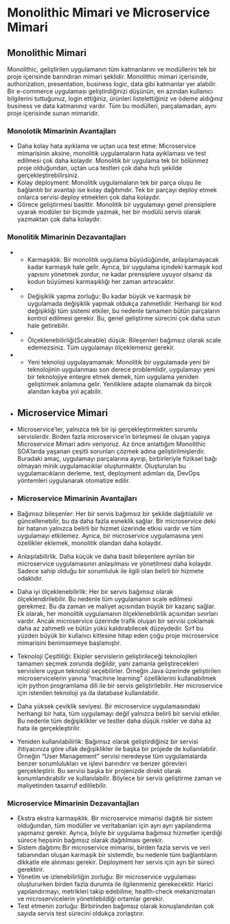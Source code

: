 # Monolithic Mimari ve Microservice Mimari
##  Monolithic Mimari
Monolithic, geliştirilen uygulamanın tüm katmanlarını ve modüllerini tek bir proje içerisinde barındıran mimari şeklidir. Monolithic mimari içerisinde, authorization, presentation, business logic, data gibi katmanlar yer alabilir. Bir e-commerce uygulaması geliştirdiğinizi düşünün, en azından kullanıcı bilgilerini tuttuğunuz, login ettiğiniz, ürünleri listelettiğiniz ve ödeme aldığınız business ve data katmanınız vardır. Tüm bu modülleri, parçalamadan, aynı proje içerisinde sunan mimaridir.
### Monolotik Mimarinin Avantajları
- Daha kolay hata ayıklama ve uçtan uca test etme: Microservice mimarisinin aksine, monolitik uygulamaların hata ayıklaması ve test edilmesi çok daha kolaydır. Monolitik bir uygulama tek bir bölünmez proje olduğundan, uçtan uca testleri çok daha hızlı şekilde gerçekleştirebilirsiniz.
- Kolay deployment: Monolitik uygulamaların tek bir parça oluşu ile bağlantılı bir avantajı ise kolay dağıtımdır. Tek bir parçayı deploy etmek onlarca servisi deploy etmekten çok daha kolaydır.
- Görece geliştirmesi basittir. Monolitik bir uygulamayı genel prensiplere uyarak modüler bir biçimde yazmak, her bir modülü servis olarak yazmaktan çok daha kolaydır.

### Monolitik Mimarinin Dezavantajları

- - Karmaşıklık: Bir monolitik uygulama büyüdüğünde, anlaşılamayacak kadar karmaşık hale gelir. Ayrıca, bir uygulama içindeki karmaşık kod yapısını yönetmek zordur, ne kadar prensiplere uyuyor olsanız da kodun büyümesi karmaşıklığı her zaman artıracaktır.
- - Değişiklik yapma zorluğu: Bu kadar büyük ve karmaşık bir uygulamada değişiklik yapmak oldukça zahmetlidir. Herhangi bir kod değişikliği tüm sistemi etkiler, bu nedenle tamamen bütün parçaların kontrol edilmesi gerekir. Bu, genel geliştirme sürecini çok daha uzun hale getirebilir.
- - Ölçeklenebilirliği(Scaleable) düşük: Bileşenleri bağımsız olarak scale edemezsiniz. Tüm uygulamayı ölçeklemeniz gerekir.
- - Yeni teknoloji uygulayamamak: Monolitik bir uygulamada yeni bir teknolojinin uygulanması son derece problemlidir, uygulamayı yeni bir teknolojiye entegre etmek demek, tüm uygulama yeniden geliştirmek anlamına gelir. Yeniliklere adapte olamamak da birçok alandan kayba yol açabilir.

- ##  Microservice Mimari
- Microservice’ler, yalnızca tek bir işi gerçekleştirmekten sorumlu servislerdir. Birden fazla microservice’in birleşmesi ile oluşan yapıya Microservice Mimari adını veriyoruz. Az önce anlattığım Monolithic SOA’larda yaşanan çeşitli sorunları çözmek adına geliştirilmişlerdir. Buradaki amaç, uygulamayı parçalarına ayırıp, birbirleriyle fiziksel bağı olmayan minik uygulamacıklar oluşturmaktır. Oluşturulan bu uygulamacıkların derleme, test, deployment adımları da, DevOps yöntemleri uygulanarak otomatize edilir.

- ### Microservice Mimarinin Avantajları
- Bağımsız bileşenler:
  Her bir servis bağımsız bir şekilde dağıtılabilir ve güncellenebilir, bu da daha fazla esneklik sağlar.
  Bir microservice deki bir hatanın yalnızca belirli bir hizmet üzerinde etkisi vardır ve tüm uygulamayı etkilemez. Ayrıca, bir microservice uygulamasına yeni özellikler eklemek, monolitik olandan daha kolaydır.
- Anlaşılabilirlik. Daha küçük ve daha basit bileşenlere ayrılan bir microservice uygulamasının anlaşılması ve yönetilmesi daha kolaydır. Sadece sahip olduğu bir sorumluluk ile ilgili olan belirli bir hizmete odaklıdır.
- Daha iyi ölçeklenebilirlik: Her bir servis bağımsız olarak ölçeklendirilebilir. Bu nedenle tüm uygulamanın scale edilmesi gerekmez. Bu da zaman ve maliyet açısından büyük bir kazanç sağlar. Ek olarak, her monolitik uygulamanın ölçeklenebilirlik açısından sınırları vardır. Ancak microservice üzerinde trafik oluşan bir servisi çoklamak daha az zahmetli ve bütün yükü kaldırabilecek düzeydedir. Sırf bu yüzden büyük bir kullanıcı kitlesine hitap eden çoğu proje microservice mimarisini benimsemeye başlamıştır.
- Teknoloji Çeşitliliği: Ekipler servislerin geliştirileceği teknolojileri tamamen seçmek zorunda değildir, yani zamanla geliştirecekleri servislere uygun teknoloji seçebilirler. Örneğin Java üzerinde geliştirilen microservicelerin yanına “machine learning” özelliklerini kullanabilmek için python programlama dili ile bir servis geliştirilebilir. Her microservice için istenilen teknoloji ya da database kullanılabilir.
- Daha yüksek çeviklik seviyesi. Bir microservice uygulamasındaki herhangi bir hata, tüm uygulamayı değil yalnızca belirli bir servisi etkiler. Bu nedenle tüm değişiklikler ve testler daha düşük riskler ve daha az hata ile gerçekleştirilir.
- Yeniden kullanılabilirlik: Bağımsız olarak geliştirdiğiniz bir servisi ihtiyacınıza göre ufak değişiklikler ile başka bir projede de kullanılabilir. Örneğin “User Management” servisi neredeyse tüm uygulamalarda benzer sorumlulukları ve işlevi barındırır ve benzer görevleri gerçekleştirir. Bu servisi başka bir projenizde direkt olarak konumlandırabilir ve kullanılabilir. Böylece bir servis geliştirme zaman ve maliyetinden tasarruf edililebilir.

### Microservice Mimarinin Dezavantajları
- Ekstra ekstra karmaşıklık. Bir microservice mimarisi dağıtık bir sistem olduğundan, tüm modüller ve veritabanları için ayrı ayrı yapılandırma yapmanız gerekir. Ayrıca, böyle bir uygulama bağımsız hizmetler içerdiği sürece hepsinin bağımsız olarak dağıtılması gerekir.
- Sistem dağıtımı Bir microservice mimarisi, birden fazla servis ve veri tabanından oluşan karmaşık bir sistemdir, bu nedenle tüm bağlantıların dikkatle ele alınması gerekir. Deployment her servis için ayrı bir süreci gerektirir.
- Yönetim ve izlenebilirliğin zorluğu: Bir microservice uygulaması oluştururken birden fazla durumla ile ilgilenmeniz gerekecektir. Harici yapılandırmayı, metrikleri takip edebilme, health-check mekanizmaları ve microservicelerin yönetilebildiği ortamlar gerekir.
- Test etmenin zorluğu: Birbirinden bağımsız olarak konuşlandırılan çok sayıda servis test sürecini oldukça zorlaştırır.
